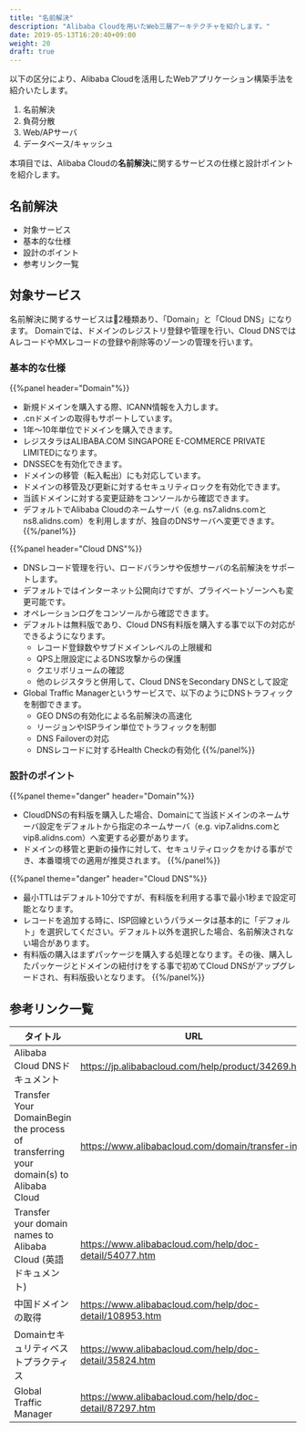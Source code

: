 ```yaml
---
title: "名前解決"
description: "Alibaba Cloudを用いたWeb三層アーキテクチャを紹介します。"
date: 2019-05-13T16:20:40+09:00
weight: 20
draft: true
---
```


以下の区分により、Alibaba Cloudを活用したWebアプリケーション構築手法を紹介いたします。

1. 名前解決
1. 負荷分散
1. Web/APサーバ
1. データベース/キャッシュ

本項目では、Alibaba Cloudの<b>名前解決</b>に関するサービスの仕様と設計ポイントを紹介します。

## 名前解決
 - 対象サービス
 - 基本的な仕様
 - 設計のポイント
 - 参考リンク一覧

## 対象サービス
名前解決に関するサービスは2種類あり、「Domain」と「Cloud DNS」になります。
Domainでは、ドメインのレジストリ登録や管理を行い、Cloud DNSではAレコードやMXレコードの登録や削除等のゾーンの管理を行います。

### 基本的な仕様
{{%panel header="Domain"%}}
  * 新規ドメインを購入する際、ICANN情報を入力します。<br>
  * .cnドメインの取得もサポートしています。<br>
  * 1年〜10年単位でドメインを購入できます。<br>
  * レジスタラはALIBABA.COM SINGAPORE E-COMMERCE PRIVATE LIMITEDになります。<br>
  * DNSSECを有効化できます。<br>
  * ドメインの移管（転入転出）にも対応しています。<br>
  * ドメインの移管及び更新に対するセキュリティロックを有効化できます。<br>
  * 当該ドメインに対する変更証跡をコンソールから確認できます。<br>
  * デフォルトでAlibaba Cloudのネームサーバ（e.g. ns7.alidns.comとns8.alidns.com）を利用しますが、独自のDNSサーバへ変更できます。
  {{%/panel%}}

{{%panel header="Cloud DNS"%}}
  * DNSレコード管理を行い、ロードバランサや仮想サーバの名前解決をサポートします。<br>
  * デフォルトではインターネット公開向けですが、プライベートゾーンへも変更可能です。<br>
  * オペレーションログをコンソールから確認できます。<br>
  * デフォルトは無料版であり、Cloud DNS有料版を購入する事で以下の対応ができるようになります。<br>
      * レコード登録数やサブドメインレベルの上限緩和<br>
      * QPS上限設定によるDNS攻撃からの保護<br>
      * クエリボリュームの確認<br>
      * 他のレジスタラと併用して、Cloud DNSをSecondary DNSとして設定<br>
  * Global Traffic Managerというサービスで、以下のようにDNSトラフィックを制御できます。<br>
      * GEO DNSの有効化による名前解決の高速化<br>
      * リージョンやISPライン単位でトラフィックを制御<br>
      * DNS Failoverの対応<br>
      * DNSレコードに対するHealth Checkの有効化
{{%/panel%}}

### 設計のポイント 
{{%panel theme="danger" header="Domain"%}}
* CloudDNSの有料版を購入した場合、Domainにて当該ドメインのネームサーバ設定をデフォルトから指定のネームサーバ（e.g. vip7.alidns.comとvip8.alidns.com）へ変更する必要があります。<br>
* ドメインの移管と更新の操作に対して、セキュリティロックをかける事ができ、本番環境での適用が推奨されます。
{{%/panel%}}

{{%panel theme="danger" header="Cloud DNS"%}}
* 最小TTLはデフォルト10分ですが、有料版を利用する事で最小1秒まで設定可能となります。<br>
* レコードを追加する時に、ISP回線というパラメータは基本的に「デフォルト」を選択してください。デフォルト以外を選択した場合、名前解決されない場合があります。<br>
* 有料版の購入はまずパッケージを購入する処理となります。その後、購入したパッケージとドメインの紐付けをする事で初めてCloud DNSがアップグレードされ、有料版扱いとなります。
{{%/panel%}}

## 参考リンク一覧
|タイトル|URL|
| ---- | ---- |
|Alibaba Cloud DNSドキュメント|https://jp.alibabacloud.com/help/product/34269.htm|
|Transfer Your DomainBegin the process of transferring your domain(s) to Alibaba Cloud|https://www.alibabacloud.com/domain/transfer-in|
|Transfer your domain names to Alibaba Cloud (英語ドキュメント)|https://www.alibabacloud.com/help/doc-detail/54077.htm|
|中国ドメインの取得|https://www.alibabacloud.com/help/doc-detail/108953.htm|
|Domainセキュリティベストプラクティス|https://www.alibabacloud.com/help/doc-detail/35824.htm|
|Global Traffic Manager|https://www.alibabacloud.com/help/doc-detail/87297.htm|
